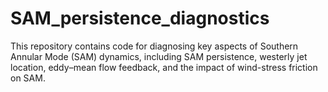 # SAM_persistence_diagnostics
This repository contains code for diagnosing key aspects of Southern Annular Mode (SAM) dynamics, including SAM persistence, westerly jet location, eddy–mean flow feedback, and the impact of wind-stress friction on SAM. 
